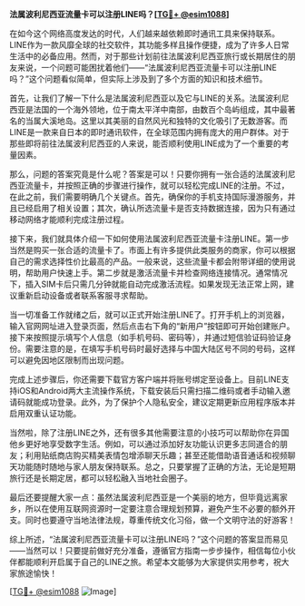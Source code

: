 **法属波利尼西亚流量卡可以注册LINE吗？[[TG💪+ @esim1088](https://t.me/s/esim1088)]**

在如今这个网络高度发达的时代，人们越来越依赖即时通讯工具来保持联系。LINE作为一款风靡全球的社交软件，其功能多样且操作便捷，成为了许多人日常生活中的必备应用。然而，对于那些计划前往法属波利尼西亚旅行或长期居住的朋友来说，一个问题可能困扰着他们——“法属波利尼西亚流量卡可以注册LINE吗？”这个问题看似简单，但实际上涉及到了多个方面的知识和技术细节。

首先，让我们了解一下什么是法属波利尼西亚以及它与LINE的关系。法属波利尼西亚是法国的一个海外领地，位于南太平洋中南部，由数百个岛屿组成，其中最著名的当属大溪地岛。这里以其美丽的自然风光和独特的文化吸引了无数游客。而LINE是一款来自日本的即时通讯软件，在全球范围内拥有庞大的用户群体。对于那些即将前往法属波利尼西亚的人来说，能否顺利使用LINE成为了一个重要的考量因素。

那么，问题的答案究竟是什么呢？答案是可以！只要你拥有一张合适的法属波利尼西亚流量卡，并按照正确的步骤进行操作，就可以轻松完成LINE的注册。不过，在此之前，我们需要明确几个关键点。首先，确保你的手机支持国际漫游服务，并且已经启用了相关设置；其次，确认所选流量卡是否支持数据连接，因为只有通过移动网络才能顺利完成注册过程。

接下来，我们就具体介绍一下如何使用法属波利尼西亚流量卡注册LINE。第一步当然是购买一张合适的流量卡了。市面上有许多提供此类服务的商家，你可以根据自己的需求选择性价比最高的产品。一般来说，这些流量卡都会附带详细的使用说明，帮助用户快速上手。第二步就是激活流量卡并检查网络连接情况。通常情况下，插入SIM卡后只需几分钟就能自动完成激活流程。如果发现无法正常上网，建议重新启动设备或者联系客服寻求帮助。

当一切准备工作就绪之后，就可以正式开始注册LINE了。打开手机上的浏览器，输入官网网址进入登录页面，然后点击右下角的“新用户”按钮即可开始创建账户。接下来按照提示填写个人信息（如手机号码、密码等），并通过短信验证码验证身份。需要注意的是，在填写手机号码时最好选择与中国大陆区号不同的号码，这样可以避免因地区限制而出现问题。

完成上述步骤后，你还需要下载官方客户端并将账号绑定至设备上。目前LINE支持iOS和Android两大主流操作系统，下载安装后只需扫描二维码或者手动输入邀请码就能成功登录。此外，为了保护个人隐私安全，建议定期更新应用程序版本并启用双重认证功能。

当然啦，除了注册LINE之外，还有很多其他需要注意的小技巧可以帮助你在异国他乡更好地享受数字生活。例如，可以通过添加好友功能认识更多志同道合的朋友；利用贴纸商店购买精美表情包增添聊天乐趣；甚至还能借助语音通话和视频聊天功能随时随地与家人朋友保持联系。总之，只要掌握了正确的方法，无论是短期旅行还是长期定居，都可以轻松融入当地社会圈子。

最后还要提醒大家一点：虽然法属波利尼西亚是一个美丽的地方，但毕竟远离家乡，所以在使用互联网资源时一定要注意合理规划预算，避免产生不必要的额外开支。同时也要遵守当地法律法规，尊重传统文化习俗，做一个文明守法的好游客！

综上所述，“法属波利尼西亚流量卡可以注册LINE吗？”这个问题的答案显而易见——当然可以！只要提前做好充分准备，遵循官方指南一步步操作，相信每位小伙伴都能顺利开启属于自己的LINE之旅。希望本文能够为大家提供实用参考，祝大家旅途愉快！

[[TG💪+ @esim1088](https://t.me/s/esim1088) ![Image](https://i.postimg.cc/4NQfJmqS/Snipaste-2025-05-13-00-14-12.png)]